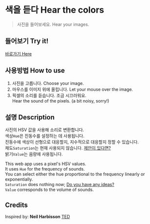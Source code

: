 # 색을 듣다 Hear the colors
> 사진을 들어보세요. Hear your images.

## 들어보기 Try it!
[바로가기 Here](https://km19809.github.io/hear-the-colors/demo/index.html)

## 사용방법 How to use
1. 사진을 고릅니다. Choose your image.
1. 마우스를 이미지 위에 올립니다. Let your mouse over the image. 
1. 픽셀의 소리를 듣습니다. 조금 시끄러워요.\
Hear the sound of the pixels. (a bit noisy, sorry!)

## 설명 Description
사진의 HSV 값을 사용해 소리로 변환합니다.\
색상`Hue`은 진동수를 설정하는 데 사용됩니다.\
진동수에 색상이 선형으로 대응할지, 지수적으로 대응할지 정할 수 있습니다.\
채도`Saturation`는 현재 사용되지 않습니다. [제안이 있다면?](https://github.com/km19809/hear-the-colors/issues)\
밝기`Value`는 음량에 사용됩니다.

This web app uses a pixel's HSV values.\
It uses `Hue` for the frequency of sounds.\
You can select either the hue proportional to the frequency linearly or exponentially.\
`Saturation` does nothing now; [Do you have any ideas?](https://github.com/km19809/hear-the-colors/issues)\
`Value` corresponds to the volume of sounds.



## Credits
Inspired by: **Neil Harbisson**
[TED](https://www.ted.com/talks/neil_harbisson_i_listen_to_color)
